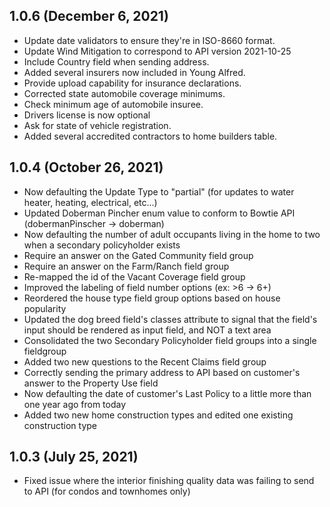 ## 1.0.6 (December 6, 2021)

* Update date validators to ensure they're in ISO-8660 format.
* Update Wind Mitigation to correspond to API version 2021-10-25
* Include Country field when sending address.
* Added several insurers now included in Young Alfred.
* Provide upload capability for insurance declarations.
* Corrected state automobile coverage minimums.
* Check minimum age of automobile insuree.
* Drivers license is now optional
* Ask for state of vehicle registration.
* Added several accredited contractors to home builders table.

## 1.0.4 (October 26, 2021)

* Now defaulting the Update Type to "partial" (for updates to water heater, heating, electrical, etc...)
* Updated Doberman Pincher enum value to conform to Bowtie API (dobermanPinscher -> doberman)
* Now defaulting the number of adult occupants living in the home to two when a secondary policyholder exists
* Require an answer on the Gated Community field group
* Require an answer on the Farm/Ranch field group
* Re-mapped the id of the Vacant Coverage field group
* Improved the labeling of field number options (ex: >6 -> 6+)
* Reordered the house type field group options based on house popularity
* Updated the dog breed field's classes attribute to signal that the field's input should be rendered as input field, and NOT a text area
* Consolidated the two Secondary Policyholder field groups into a single fieldgroup
* Added two new questions to the Recent Claims field group
* Correctly sending the primary address to API based on customer's answer to the Property Use field
* Now defaulting the date of customer's Last Policy to a little more than one year ago from today
* Added two new home construction types and edited one existing construction type

## 1.0.3 (July 25, 2021)

* Fixed issue where the interior finishing quality data was failing to send to API (for condos and townhomes only) 
